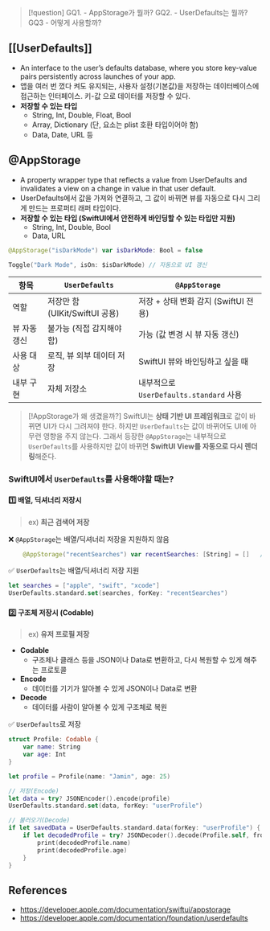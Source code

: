 >[!question]
>GQ1. - AppStorage가 뭘까?
>GQ2. - UserDefaults는 뭘까?
>GQ3 - 어떻게 사용할까?


## [[UserDefaults]]
- An interface to the user’s defaults database, where you store key-value pairs persistently across launches of your app.
- 앱을 여러 번 껐다 켜도 유지되는, 사용자 설정(기본값)을 저장하는 데이터베이스에 접근하는 인터페이스.
  키-값 으로 데이터를 저장할 수 있다.
- **저장할 수 있는 타입**
	-  String, Int, Double, Float, Bool
	* Array, Dictionary (단, 요소는 plist 호환 타입이어야 함)
	* Data, Date, URL 등

## @AppStorage
- A property wrapper type that reflects a value from UserDefaults and invalidates a view on a change in value in that user default.
- UserDefaults에서 값을 가져와 연결하고, 그 값이 바뀌면 뷰를 자동으로 다시 그리게 만드는 프로퍼티 래퍼 타입이다.
- **저장할 수 있는 타입 (SwiftUI에서 안전하게 바인딩할 수 있는 타입만 지원)**
	- String, Int, Double, Bool
	- Data, URL
```swift
@AppStorage("isDarkMode") var isDarkMode: Bool = false

Toggle("Dark Mode", isOn: $isDarkMode) // 자동으로 UI 갱신
```

| 항목      | `UserDefaults`           | `@AppStorage`                    |
| ------- | ------------------------ | -------------------------------- |
| 역할      | 저장만 함 (UIKit/SwiftUI 공용) | 저장 + 상태 변화 감지 (SwiftUI 전용)       |
| 뷰 자동 갱신 | 불가능 (직접 감지해야 함)          | 가능 (값 변경 시 뷰 자동 갱신)              |
| 사용 대상   | 로직, 뷰 외부 데이터 저장          | SwiftUI 뷰와 바인딩하고 싶을 때            |
| 내부 구현   | 자체 저장소                   | 내부적으로 `UserDefaults.standard` 사용 |

>[!AppStorage가 왜 생겼을까?]
>SwiftUI는 **상태 기반 UI 프레임워크**로 값이 바뀌면 UI가 다시 그려져야 한다.
>하지만 `UserDefaults`는 값이 바뀌어도 UI에 아무런 영향을 주지 않는다.
>그래서 등장한 `@AppStorage`는 내부적으로 `UserDefaults`를 사용하지만 
>값이 바뀌면 **SwiftUI View를 자동으로 다시 렌더링**해준다.

### SwiftUI에서 `UserDefaults`를 사용해야할 때는?
####  1️⃣ 배열, 딕셔너리 저장시
> ex) **최근 검색어 저장**

❌ `@AppStorage`는 배열/딕셔너리 저장을 지원하지 않음
```swift
	@AppStorage("recentSearches") var recentSearches: [String] = []   //에러
```

✅ `UserDefaults`는 배열/딕셔너리 저장 지원
```swift
let searches = ["apple", "swift", "xcode"]
UserDefaults.standard.set(searches, forKey: "recentSearches")
```

####  2️⃣ 구조체 저장시 (Codable)
> ex) **유저 프로필 저장**

- **Codable**
	- 구조체나 클래스 등을 JSON이나 Data로 변환하고, 다시 복원할 수 있게 해주는 프로토콜
- **Encode** 
	- 데이터를 기기가 알아볼 수 있게 JSON이나 Data로 변환
- **Decode**
	- 데이터를 사람이 알아볼 수 있게 구조체로 복원

✅ `UserDefaults`로 저장
```swift
struct Profile: Codable {
    var name: String
    var age: Int
}

let profile = Profile(name: "Jamin", age: 25)

// 저장(Encode)
let data = try? JSONEncoder().encode(profile)
UserDefaults.standard.set(data, forKey: "userProfile")

// 불러오기(Decode)
if let savedData = UserDefaults.standard.data(forKey: "userProfile") {
    if let decodedProfile = try? JSONDecoder().decode(Profile.self, from: savedData) {
        print(decodedProfile.name)
        print(decodedProfile.age)
    }
}
```

## References
- https://developer.apple.com/documentation/swiftui/appstorage
- https://developer.apple.com/documentation/foundation/userdefaults